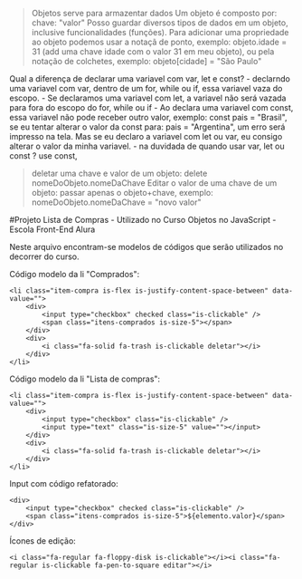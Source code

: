 > Objetos serve para armazentar dados
> Um objeto é composto por: chave: "valor"
> Posso guardar diversos tipos de dados em um objeto, inclusive funcionalidades (funções).
> Para adicionar uma propriedade ao objeto podemos usar a notaçã de ponto, exemplo: objeto.idade = 31 (add uma chave idade com o valor 31 em meu objeto), ou pela notação de colchetes, exemplo: objeto[cidade] = "São Paulo"

Qual a diferença de declarar uma variavel com var, let e const?
    - declarndo uma variavel com var, dentro de um for, while ou if, essa variavel vaza do escopo.
    - Se declaramos uma variavel com let, a variavel não será vazada para fora do escopo do for, while ou if
    - Ao declara uma variavel com const, essa variavel não pode receber outro valor, exemplo: const pais = "Brasil", se eu tentar alterar o valor da const para: pais = "Argentina", um erro será impresso na tela. Mas se eu declaro a variavel com let ou var, eu consigo alterar o valor da minha variavel.
    - na duvidada de quando usar var, let ou const ? use const,  

> deletar uma chave e valor de um objeto: delete nomeDoObjeto.nomeDaChave
> Editar o valor de uma chave de um objeto: passar apenas o objeto+chave, exemplo: nomeDoObjeto.nomeDaChave = "novo valor"


#Projeto Lista de Compras - Utilizado no Curso Objetos no JavaScript - Escola Front-End Alura

Neste arquivo encontram-se modelos de códigos que serão utilizados no decorrer do curso. 

Código modelo da li "Comprados":

    <li class="item-compra is-flex is-justify-content-space-between" data-value="">
        <div>
            <input type="checkbox" checked class="is-clickable" />  
            <span class="itens-comprados is-size-5"></span>
        </div>
        <div>
            <i class="fa-solid fa-trash is-clickable deletar"></i>
        </div>
    </li>

Código modelo da li "Lista de compras": 

    <li class="item-compra is-flex is-justify-content-space-between" data-value="">
        <div>
            <input type="checkbox" class="is-clickable" />
            <input type="text" class="is-size-5" value=""></input>
        </div>
        <div>
            <i class="fa-solid fa-trash is-clickable deletar"></i>
        </div>
    </li>

Input com código refatorado:

    <div>
        <input type="checkbox" checked class="is-clickable" />  
        <span class="itens-comprados is-size-5">${elemento.valor}</span>
    </div>

Ícones de edição:

    <i class="fa-regular fa-floppy-disk is-clickable"></i><i class="fa-regular is-clickable fa-pen-to-square editar"></i>
